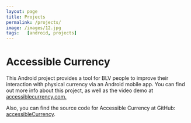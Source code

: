 ```yaml
---
layout: page
title: Projects
permalink: /projects/
image: /images/12.jpg
tags:   [android, projects]
---
```


# Accessible Currency

This Android project provides a tool for BLV people to improve their interaction with physical currency via an Android mobile app. You can find out more info about this project, as well as the video demo at [accessiblecurrency.com.](https://accessiblecurrency.com/)

Also, you can find the source code for Accessible Currency at GitHub: [accessibleCurrency](https://github.com/mauroLaine/accessibleCurrency).

